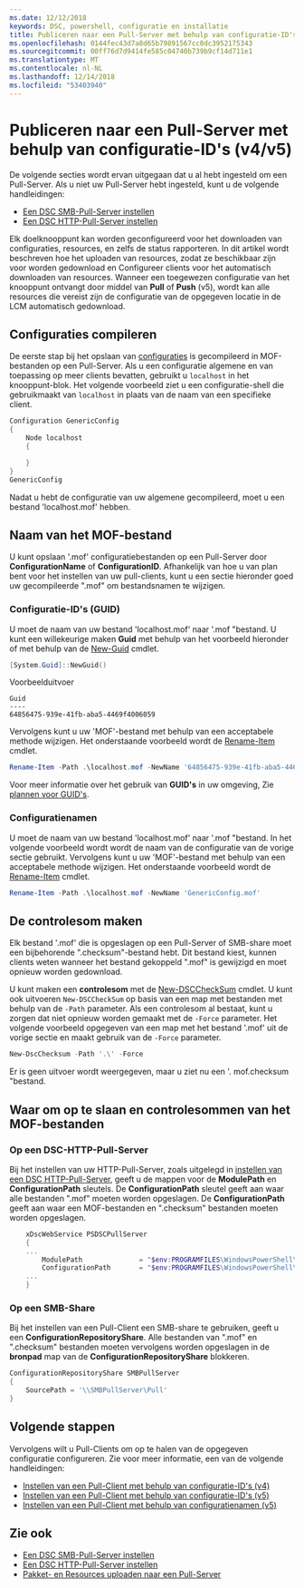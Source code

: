 ```yaml
---
ms.date: 12/12/2018
keywords: DSC, powershell, configuratie en installatie
title: Publiceren naar een Pull-Server met behulp van configuratie-ID's (v4/v5)
ms.openlocfilehash: 0144fec43d7a8d65b79891567cc0dc3952175343
ms.sourcegitcommit: 00ff76d7d9414fe585c04740b739b9cf14d711e1
ms.translationtype: MT
ms.contentlocale: nl-NL
ms.lasthandoff: 12/14/2018
ms.locfileid: "53403940"
---
```

# <a name="publish-to-a-pull-server-using-configuration-ids-v4v5"></a>Publiceren naar een Pull-Server met behulp van configuratie-ID's (v4/v5)

De volgende secties wordt ervan uitgegaan dat u al hebt ingesteld om een Pull-Server. Als u niet uw Pull-Server hebt ingesteld, kunt u de volgende handleidingen:

- [Een DSC SMB-Pull-Server instellen](pullServerSmb.md)
- [Een DSC HTTP-Pull-Server instellen](pullServer.md)

Elk doelknooppunt kan worden geconfigureerd voor het downloaden van configuraties, resources, en zelfs de status rapporteren. In dit artikel wordt beschreven hoe het uploaden van resources, zodat ze beschikbaar zijn voor worden gedownload en Configureer clients voor het automatisch downloaden van resources. Wanneer een toegewezen configuratie van het knooppunt ontvangt door middel van **Pull** of **Push** (v5), wordt kan alle resources die vereist zijn de configuratie van de opgegeven locatie in de LCM automatisch gedownload.

## <a name="compile-configurations"></a>Configuraties compileren

De eerste stap bij het opslaan van [configuraties](../configurations/configurations.md) is gecompileerd in MOF-bestanden op een Pull-Server. Als u een configuratie algemene en van toepassing op meer clients bevatten, gebruikt u `localhost` in het knooppunt-blok. Het volgende voorbeeld ziet u een configuratie-shell die gebruikmaakt van `localhost` in plaats van de naam van een specifieke client.

```powershell
Configuration GenericConfig
{
    Node localhost
    {

    }
}
GenericConfig
```

Nadat u hebt de configuratie van uw algemene gecompileerd, moet u een bestand 'localhost.mof' hebben.

## <a name="renaming-the-mof-file"></a>Naam van het MOF-bestand

U kunt opslaan '.mof' configuratiebestanden op een Pull-Server door **ConfigurationName** of **ConfigurationID**. Afhankelijk van hoe u van plan bent voor het instellen van uw pull-clients, kunt u een sectie hieronder goed uw gecompileerde ".mof" om bestandsnamen te wijzigen.

### <a name="configuration-ids-guid"></a>Configuratie-ID's (GUID)

U moet de naam van uw bestand 'localhost.mof' naar '<GUID>.mof "bestand. U kunt een willekeurige maken **Guid** met behulp van het voorbeeld hieronder of met behulp van de [New-Guid](/powershell/module/microsoft.powershell.utility/new-guid) cmdlet.

```powershell
[System.Guid]::NewGuid()
```

Voorbeelduitvoer

```output
Guid
----
64856475-939e-41fb-aba5-4469f4006059
```

Vervolgens kunt u uw 'MOF'-bestand met behulp van een acceptabele methode wijzigen. Het onderstaande voorbeeld wordt de [Rename-Item](/powershell/module/microsoft.powershell.management/rename-item) cmdlet.

```powershell
Rename-Item -Path .\localhost.mof -NewName '64856475-939e-41fb-aba5-4469f4006059.mof'
```

Voor meer informatie over het gebruik van **GUID's** in uw omgeving, Zie [plannen voor GUID's](/powershell/dsc/secureserver#guids).

### <a name="configuration-names"></a>Configuratienamen

U moet de naam van uw bestand 'localhost.mof' naar '<Configuration Name>.mof "bestand. In het volgende voorbeeld wordt wordt de naam van de configuratie van de vorige sectie gebruikt. Vervolgens kunt u uw 'MOF'-bestand met behulp van een acceptabele methode wijzigen. Het onderstaande voorbeeld wordt de [Rename-Item](/powershell/module/microsoft.powershell.management/rename-item) cmdlet.

```powershell
Rename-Item -Path .\localhost.mof -NewName 'GenericConfig.mof'
```

## <a name="create-the-checksum"></a>De controlesom maken

Elk bestand '.mof' die is opgeslagen op een Pull-Server of SMB-share moet een bijbehorende ".checksum"-bestand hebt. Dit bestand kiest, kunnen clients weten wanneer het bestand gekoppeld ".mof" is gewijzigd en moet opnieuw worden gedownload.

U kunt maken een **controlesom** met de [New-DSCCheckSum](/powershell/module/psdesiredstateconfiguration/new-dscchecksum) cmdlet. U kunt ook uitvoeren `New-DSCCheckSum` op basis van een map met bestanden met behulp van de `-Path` parameter. Als een controlesom al bestaat, kunt u zorgen dat niet opnieuw worden gemaakt met de `-Force` parameter. Het volgende voorbeeld opgegeven van een map met het bestand '.mof' uit de vorige sectie en maakt gebruik van de `-Force` parameter.

```powershell
New-DscChecksum -Path '.\' -Force
```

Er is geen uitvoer wordt weergegeven, maar u ziet nu een '<GUID or Configuration Name>. mof.checksum "bestand.

## <a name="where-to-store-mof-files-and-checksums"></a>Waar om op te slaan en controlesommen van het MOF-bestanden

### <a name="on-a-dsc-http-pull-server"></a>Op een DSC-HTTP-Pull-Server

Bij het instellen van uw HTTP-Pull-Server, zoals uitgelegd in [instellen van een DSC HTTP-Pull-Server](pullServer.md), geeft u de mappen voor de **ModulePath** en **ConfigurationPath** sleutels. De **ConfigurationPath** sleutel geeft aan waar alle bestanden ".mof" moeten worden opgeslagen. De **ConfigurationPath** geeft aan waar een MOF-bestanden en ".checksum" bestanden moeten worden opgeslagen.

```powershell
    xDscWebService PSDSCPullServer
    {
    ...
        ModulePath              = "$env:PROGRAMFILES\WindowsPowerShell\DscService\Modules"
        ConfigurationPath       = "$env:PROGRAMFILES\WindowsPowerShell\DscService\Configuration"
    ...
    }

```

### <a name="on-an-smb-share"></a>Op een SMB-Share

Bij het instellen van een Pull-Client een SMB-share te gebruiken, geeft u een **ConfigurationRepositoryShare**. Alle bestanden van ".mof" en ".checksum" bestanden moeten vervolgens worden opgeslagen in de **bronpad** map van de **ConfigurationRepositoryShare** blokkeren.

```powershell
ConfigurationRepositoryShare SMBPullServer
{
    SourcePath = '\\SMBPullServer\Pull'
}
```

## <a name="next-steps"></a>Volgende stappen

Vervolgens wilt u Pull-Clients om op te halen van de opgegeven configuratie configureren. Zie voor meer informatie, een van de volgende handleidingen:

- [Instellen van een Pull-Client met behulp van configuratie-ID's (v4)](pullClientConfigId4.md)
- [Instellen van een Pull-Client met behulp van configuratie-ID's (v5)](pullClientConfigId.md)
- [Instellen van een Pull-Client met behulp van configuratienamen (v5)](pullClientConfigNames.md)

## <a name="see-also"></a>Zie ook

- [Een DSC SMB-Pull-Server instellen](pullServerSmb.md)
- [Een DSC HTTP-Pull-Server instellen](pullServer.md)
- [Pakket- en Resources uploaden naar een Pull-Server](package-upload-resources.md)
